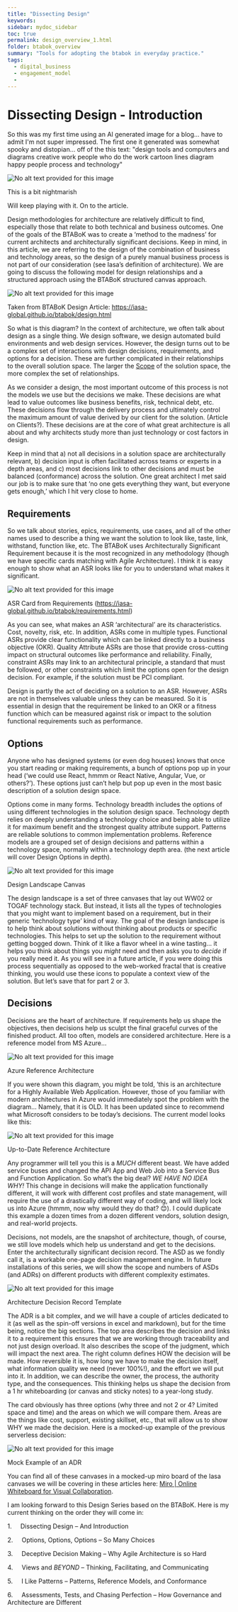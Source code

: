 ```yaml
---
title: "Dissecting Design"
keywords: 
sidebar: mydoc_sidebar
toc: true
permalink: design_overview_1.html
folder: btabok_overview
summary: "Tools for adopting the btabok in everyday practice."
tags: 
  - digital_business
  - engagement_model
  - 
---
```


# Dissecting Design - Introduction

So this was my first time using an AI generated image for a blog... have to admit I'm not super impressed. The first one it generated was somewhat spooky and distopian... off of the this text: "design tools and computers and diagrams creative work people who do the work cartoon lines diagram happy people process and technology"

![No alt text provided for this image](https://media.licdn.com/dms/image/D4D12AQFDrfal86c_Zw/article-inline_image-shrink_1500_2232/0/1670866960560?e=1685577600&v=beta&t=EIMck57vFMdyzHCS9G6BMf7TSyocYDFiW7XtrrSqYPo)

This is a bit nightmarish

Will keep playing with it. On to the article.

Design methodologies for architecture are relatively difficult to find, especially those that relate to both technical and business outcomes. One of the goals of the BTABoK was to create a ‘method to the madness’ for current architects and architecturally significant decisions. Keep in mind, in this article, we are referring to the design of the combination of business and technology areas, so the design of a purely manual business process is not part of our consideration (see Iasa’s definition of architecture). We are going to discuss the following model for design relationships and a structured approach using the BTABoK structured canvas approach.

![No alt text provided for this image](https://media.licdn.com/dms/image/D4D12AQEYjCZXpjMwVg/article-inline_image-shrink_1500_2232/0/1670866361653?e=1685577600&v=beta&t=cVdslYIc6PTCg_vKZ4J2fQRxM4n0eEdEgiJdG7_JGtc)

Taken from BTABoK Design Article: https://iasa-global.github.io/btabok/design.html

So what is this diagram? In the context of architecture, we often talk about design as a single thing. We design software, we design automated build environments and web design services. However, the design turns out to be a complex set of interactions with design decisions, requirements, and options for a decision. These are further complicated in their relationships to the overall solution space. The larger the [Scope](https://iasa-global.github.io/btabok/scope_context.html) of the solution space, the more complex the set of relationships.

As we consider a design, the most important outcome of this process is not the models we use but the decisions we make. These decisions are what lead to value outcomes like business benefits, risk, technical debt, etc. These decisions flow through the delivery process and ultimately control the maximum amount of value derived by our client for the solution. (Article on Clients?). These decisions are at the core of what great architecture is all about and why architects study more than just technology or cost factors in design.

Keep in mind that a) not all decisions in a solution space are architecturally relevant, b) decision input is often facilitated across teams or experts in a depth areas, and c) most decisions link to other decisions and must be balanced (conformance) across the solution. One great architect I met said our job is to make sure that ‘no one gets everything they want, but everyone gets enough,’ which I hit very close to home.

## Requirements

So we talk about stories, epics, requirements, use cases, and all of the other names used to describe a thing we want the solution to look like, taste, link, withstand, function like, etc. The BTABoK uses Architecturally Significant Requirement because it is the most recognized in any methodology (though we have specific cards matching with Agile Architecture). I think it is easy enough to show what an ASR looks like for you to understand what makes it significant.

![No alt text provided for this image](https://media.licdn.com/dms/image/D4D12AQHrF9y5gLbfCQ/article-inline_image-shrink_1500_2232/0/1670866339902?e=1685577600&v=beta&t=48-ivWo6AqXxDQdNG1_E7jb7rMC2cH-lDXbAfcuBOPU)

ASR Card from Requirements (https://iasa-global.github.io/btabok/requirements.html)

As you can see, what makes an ASR ‘architectural’ are its characteristics. Cost, novelty, risk, etc. In addition, ASRs come in multiple types. Functional ASRs provide clear functionality which can be linked directly to a business objective (OKR). Quality Attribute ASRs are those that provide cross-cutting impact on structural outcomes like performance and reliability. Finally, constraint ASRs may link to an architectural principle, a standard that must be followed, or other constraints which limit the options open for the design decision. For example, if the solution must be PCI compliant.

Design is partly the act of deciding on a solution to an ASR. However, ASRs are not in themselves valuable unless they can be measured. So it is essential in design that the requirement be linked to an OKR or a fitness function which can be measured against risk or impact to the solution functional requirements such as performance.

## Options

Anyone who has designed systems (or even dog houses) knows that once you start reading or making requirements, a bunch of options pop up in your head (‘we could use React, hmmm or React Native, Angular, Vue, or others?’). These options just can’t help but pop up even in the most basic description of a solution design space. 

Options come in many forms. Technology breadth includes the options of using different technologies in the solution design space. Technology depth relies on deeply understanding a technology choice and being able to utilize it for maximum benefit and the strongest quality attribute support. Patterns are reliable solutions to common implementation problems. Reference models are a grouped set of design decisions and patterns within a technology space, normally within a technology depth area. (the next article will cover Design Options in depth).

![No alt text provided for this image](https://media.licdn.com/dms/image/D4D12AQE17dzEtIq69Q/article-inline_image-shrink_1500_2232/0/1670866313882?e=1685577600&v=beta&t=HpfmticHW1p5Gz7ZaidGyCdV2PXQdWbh-SUr6FzMGNM)

Design Landscape Canvas

The design landscape is a set of three canvases that lay out WW02 or TOGAF technology stack. But instead, it lists all the types of technologies that you might want to implement based on a requirement, but in their generic ‘technology type’ kind of way. The goal of the design landscape is to help think about solutions without thinking about products or specific technologies. This helps to set up the solution to the requirement without getting bogged down. Think of it like a flavor wheel in a wine tasting… it helps you think about things you *might* need and then asks you to *decide* if you really need it. As you will see in a future article, if you were doing this process sequentially as opposed to the web-worked fractal that is creative thinking, you would use these icons to populate a context view of the solution. But let’s save that for part 2 or 3.

## Decisions

Decisions are the heart of architecture. If requirements help us shape the objectives, then decisions help us sculpt the final graceful curves of the finished product. All too often, models are considered architecture. Here is a reference model from MS Azure…

![No alt text provided for this image](https://media.licdn.com/dms/image/D4D12AQHcraHH4dDzHw/article-inline_image-shrink_1500_2232/0/1670866192843?e=1685577600&v=beta&t=-ngGDSu7aioAtuNXgoQR581Tl9CkjISzy9N_nBJnUrw)

Azure Reference Architecture

If you were shown this diagram, you might be told, ‘this is an architecture for a Highly Available Web Application. However, those of you familiar with modern architectures in Azure would immediately spot the problem with the diagram… Namely, that it is OLD. It has been updated since to recommend what Microsoft considers to be today’s decisions. The current model looks like this:

![No alt text provided for this image](https://media.licdn.com/dms/image/D4D12AQFbQd-xphreew/article-inline_image-shrink_1500_2232/0/1670866207719?e=1685577600&v=beta&t=Lbb9sCEXs8NzVwd5Noe3VLl2OmrSUQgyHInbVoT4X0Y)

Up-to-Date Reference Architecture

Any programmer will tell you this is a *MUCH* different beast. We have added service buses and changed the API App and Web Job into a Service Bus and Function Application. So what’s the big deal? *WE HAVE NO IDEA WHY!* This change in decisions will make the application functionally different, it will work with different cost profiles and state management, will require the use of a drastically different way of coding, and will likely lock us into Azure (hmmm, now why would they do that? 😊). I could duplicate this example a dozen times from a dozen different vendors, solution design, and real-world projects.

Decisions, not models, are the snapshot of architecture, though, of course, we still love models which help us understand and get to the decisions. Enter the architecturally significant decision record. The ASD as we fondly call it, is a workable one-page decision management engine. In future installations of this series, we will show the scope and numbers of ASDs (and ADRs) on different products with different complexity estimates.

![No alt text provided for this image](https://media.licdn.com/dms/image/D4D12AQGqjlyc-O8E8w/article-inline_image-shrink_1500_2232/0/1670866229653?e=1685577600&v=beta&t=u1_ZDgJDD-wcKPtzoF77-54KK9y_XTIsHcVSl2QfPWY)

Architecture Decision Record Template

The ADR is a bit complex, and we will have a couple of articles dedicated to it (as well as the spin-off versions in excel and markdown), but for the time being, notice the big sections. The top area describes the decision and links it to a requirement this ensures that we are working through traceability and not just design overload. It also describes the scope of the judgment, which will impact the next area. The right column defines HOW the decision will be made. How reversible it is, how long we have to make the decision itself, what information quality we need (never 100%!), and the effort we will put into it. In addition, we can describe the owner, the process, the authority type, and the consequences. This thinking helps us shape the decision from a 1 hr whiteboarding (or canvas and sticky notes) to a year-long study.

The card obviously has three options (why three and not 2 or 4? Limited space and time) and the areas on which we will compare them. Areas are the things like cost, support, existing skillset, etc., that will allow us to show WHY we made the decision. Here is a mocked-up example of the previous serverless decision:

![No alt text provided for this image](https://media.licdn.com/dms/image/D4D12AQFuvY21DQ-aEQ/article-inline_image-shrink_1500_2232/0/1670866257351?e=1685577600&v=beta&t=B6uU0uAPR8A31szhEX8TYrhSExwxgy33NtaZXAHdE1k)

Mock Example of an ADR

You can find all of these canvases in a mocked-up miro board of the Iasa canvases we will be covering in these articles here: [Miro | Online Whiteboard for Visual Collaboration](https://miro.com/app/board/uXjVORNRx4s=/?share_link_id=155880042988).

I am looking forward to this Design Series based on the BTABoK. Here is my current thinking on the order they will come in:

1.     Dissecting Design – And Introduction

2.     Options, Options, Options – So Many Choices

3.     Deceptive Decision Making – Why Agile Architecture is so Hard

4.     Views and *BEYOND* – Thinking, Facilitating, and Communicating

5.     I Like Patterns – Patterns, Reference Models, and Conformance

6.     Assessments, Tests, and Chasing Perfection – How Governance and Architecture are Different
